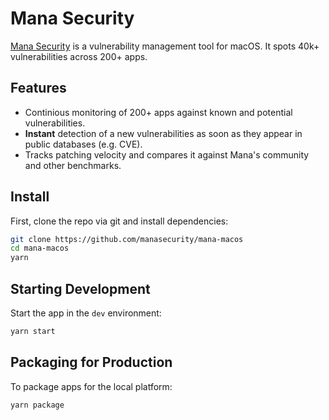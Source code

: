 <h1>
  Mana Security
</h1>

<p>

[Mana Security](https://www.manasecurity.com) is a vulnerability management tool for macOS. It spots 40k+ vulnerabilities across
200+ apps. 

</p>


## Features

- Continious monitoring of 200+ apps against known and potential vulnerabilities.
- **Instant** detection of a new vulnerabilities as soon as they appear in public databases (e.g. CVE).
- Tracks patching velocity and compares it against Mana's community and other benchmarks.

## Install

First, clone the repo via git and install dependencies:

```bash
git clone https://github.com/manasecurity/mana-macos
cd mana-macos
yarn
```

## Starting Development

Start the app in the `dev` environment:

```bash
yarn start
```

## Packaging for Production

To package apps for the local platform:

```bash
yarn package
```
